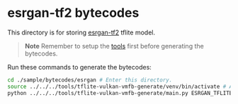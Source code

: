 # esrgan-tf2 bytecodes
This directory is for storing [esrgan-tf2](https://tfhub.dev/captain-pool/lite-model/esrgan-tf2/1) tflite model.

> **Note**
> Remember to setup the [tools](../../../tools) first before generating the bytecodes.

Run these commands to generate the bytecodes:
```sh
cd ./sample/bytecodes/esrgan # Enter this directory.
source ../../../tools/tflite-vulkan-vmfb-generate/venv/bin/activate # Activate the virtualenv.
python ../../../tools/tflite-vulkan-vmfb-generate/main.py ESRGAN_TFLITE_URL esrgan # replace `ESRGAN_TFLITE_URL` with a real url that downloads esrgan tflite model.
```
